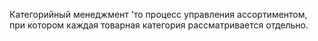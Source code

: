Категорийный менеджмент 'то процесс управления ассортиментом, при котором каждая товарная категория рассматривается отдельно. 